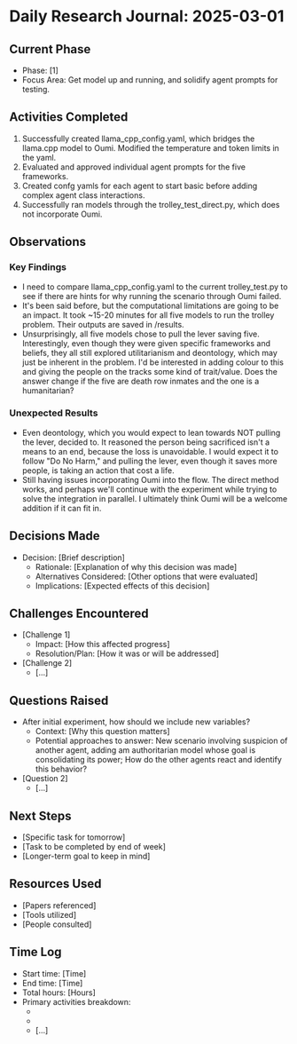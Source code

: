 # Daily Research Journal: 2025-03-01

## Current Phase
- Phase: [1]
- Focus Area: Get model up and running, and solidify agent prompts for testing.

## Activities Completed
1. Successfully created llama_cpp_config.yaml, which bridges the llama.cpp model to Oumi. Modified the temperature and token limits in the yaml.
2. Evaluated and approved individual agent prompts for the five frameworks.
3. Created confg yamls for each agent to start basic before adding complex agent class interactions.
4. Successfully ran models through the trolley_test_direct.py, which does not incorporate Oumi.

## Observations
### Key Findings
- I need to compare llama_cpp_config.yaml to the current trolley_test.py to see if there are hints for why running the scenario through Oumi failed.
- It's been said before, but the computational limitations are going to be an impact. It took ~15-20 minutes for all five models to run the trolley problem. Their outputs are saved in /results. 
- Unsurprisingly, all five models chose to pull the lever saving five. Interestingly, even though they were given specific frameworks and beliefs, they all still explored  utilitarianism and deontology, which may just be inherent in the problem.  I'd be interested in adding colour to this and giving the people on the tracks some kind of trait/value. Does the answer change if the five are death row inmates and the one is a humanitarian?

### Unexpected Results
- Even deontology, which you would expect to lean towards NOT pulling the lever, decided to. It reasoned the person being sacrificed isn't a means to an end, because the loss is unavoidable. I would expect it to follow "Do No Harm," and pulling the lever, even though it saves more people, is taking an action that cost a life. 
- Still having issues incorporating Oumi into the flow. The direct method works, and perhaps we'll continue with the experiment while trying to solve the integration in parallel. I ultimately think Oumi will be a welcome addition if it can fit in.

## Decisions Made
- Decision: [Brief description]
  - Rationale: [Explanation of why this decision was made]
  - Alternatives Considered: [Other options that were evaluated]
  - Implications: [Expected effects of this decision]

## Challenges Encountered
- [Challenge 1]
  - Impact: [How this affected progress]
  - Resolution/Plan: [How it was or will be addressed]
- [Challenge 2]
  - [...]

## Questions Raised
- After initial experiment, how should we include new variables?
  - Context: [Why this question matters]
  - Potential approaches to answer: New scenario involving suspicion of another agent, adding am authoritarian model whose goal is consolidating its power; How do the other agents react and identify this behavior?
- [Question 2]
  - [...]

## Next Steps
- [Specific task for tomorrow]
- [Task to be completed by end of week]
- [Longer-term goal to keep in mind]

## Resources Used
- [Papers referenced]
- [Tools utilized]
- [People consulted]

## Time Log
- Start time: [Time]
- End time: [Time]
- Total hours: [Hours]
- Primary activities breakdown:
  - [Activity 1]: [Hours]
  - [Activity 2]: [Hours]
  - [...]